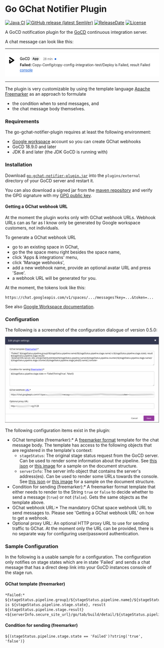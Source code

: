 Go GChat Notifier Plugin
===================

[![Java CI](https://github.com/1and1/go-gchat-notifier-plugin/actions/workflows/maven.yml/badge.svg)](https://github.com/1and1/go-gchat-notifier-plugin/actions/workflows/maven.yml)
[![GitHub release (latest SemVer)](https://img.shields.io/github/v/release/1and1/go-gchat-notifier-plugin)](https://github.com/1and1/go-gchat-notifier-plugin/releases)
[![ReleaseDate](https://img.shields.io/github/release-date/1and1/go-gchat-notifier-plugin)](https://github.com/1and1/go-gchat-notifier-plugin/releases)<!--- [![Downloads](https://img.shields.io/github/downloads/1and1/go-gchat-notifier-plugin/total)](https://github.com/1and1/go-gchat-notifier-plugin/releases) -->
[![License](https://img.shields.io/badge/License-Apache%202.0-blue.svg)](https://opensource.org/licenses/Apache-2.0)

A GoCD notification plugin for the
[GoCD](http://www.go.cd/) continuous integration server.

A chat message can look like this:

---
![GChat screenshot](img/gchat.png)

---

The plugin is very customizable by using the
template language
[Apache Freemarker](https://freemarker.apache.org/index.html)
as an approach to formulate

* the condition when to send messages, and
* the chat message body themselves.

### Requirements

The go-gchat-notifier-plugin requires at least the following environment:

* [Google workspace](https://en.wikipedia.org/wiki/Google_Workspace) account so you can create GChat webhooks
* GoCD 18.9.0 and later
* JDK 8 and later (the JDK GoCD is running with)

### Installation

Download [`go-gchat-notifier-plugin.jar`](https://github.com/1and1/go-gchat-notifier-plugin/releases) into the `plugins/external` directory of your GoCD server and restart it.

You can also download a signed jar from the [maven repository](https://repo1.maven.org/maven2/com/oneandone/go-gchat-notifier/) and verify the GPG signature with my [GPG public key](https://github.com/sfuhrm.gpg).

#### Getting a GChat webhook URL

At the moment the plugin works only with GChat webhook URLs.
Webhook URLs can as far as I know only be generated by Google
workspace customers, not individuals.

To generate a GChat webhook URL

* go to an existing space in GChat,
* go the the space menu right besides the space
name,
* click 'Apps & integrations' menu,
* click 'Manage webhooks',
* add a new webhook name, provide an optional avatar URL and press 'Save'.
* a webhook URL will be generated for you.

At the moment, the tokens look like this:

`https://chat.googleapis.com/v1/spaces/.../messages?key=...&token=...`

See also [Google Workspace documentation](https://developers.google.com/chat/how-tos/webhooks#create_a_webhook).

### Configuration

The following is a screenshot of the configuration dialogue of version 0.5.0:

![Plugin Config screenshot](img/plugin-config.png)

The following configuration items exist in the plugin:

* GChat template (freemarker):* A
  [freemarker format](https://freemarker.apache.org/docs/dgui_template_overallstructure.html) template
  for the chat message body. The template has access
  to the following objects that are registered
  in the template's context:
  * `stageStatus`: The original stage status request from the
    GoCD server. Can be used to render some information
    about the pipeline.
    See [this json](doc/stageStatus.json)
    or [this image](img/stageStatus.png) for a sample
    on the document structure.
  * `serverInfo`: The server info object that contains the
    server's address(es). Can be used to render some
    URLs towards the console.
    See [this json](doc/serverInfo.json)
    or [this image](img/serverInfo.png) for a sample
    on the document structure.
* Condition for sending (freemarker):* A freemarker format template
  that either needs to render to the String `true` or
  `false` to decide whether to send a message (`true`)
  or not (`false`). Gets the same objects as the template above.
* GChat webhook URL:* The mandatory GChat
  space webhook URL to send messages to. Please see
  'Getting a GChat webhook URL' on how to get a webhook.
* Optional proxy URL: An optional HTTP proxy URL to use
  for sending traffic to GChat. At the moment only the
  URL can be provided, there is no separate way
  for configuring user/password authentication.

### Sample Configuration

In the following is a usable sample for a configuration.
The configuration only notifies on stage states which are in
state 'Failed´ and sends a chat message that has a
direct deep link into your GoCD instances console of the
stage run.

#### GChat template (freemarker)

```text
*Failed:* ${stageStatus.pipeline.group}/${stageStatus.pipeline.name}/${stageStatus.pipeline.stage.name} is ${stageStatus.pipeline.stage.state}, result ${stageStatus.pipeline.stage.result}
<${serverInfo.secure_site_url}/go/tab/build/detail/${stageStatus.pipeline.name}/${stageStatus.pipeline.counter}/${stageStatus.pipeline.stage.name}/${stageStatus.pipeline.stage.counter}/${stageStatus.pipeline.stage.jobs[0].name}|console>
```

#### Condition for sending (freemarker)

```text
${(stageStatus.pipeline.stage.state == 'Failed')?string('true', 'false')}
```
